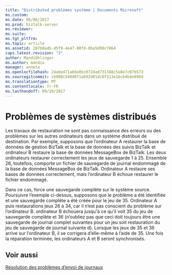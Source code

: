 ```yaml
---
title: "Distributed problèmes système | Documents Microsoft"
ms.custom: 
ms.date: 06/08/2017
ms.prod: biztalk-server
ms.reviewer: 
ms.suite: 
ms.tgt_pltfrm: 
ms.topic: article
ms.assetid: 287b0adb-d5f9-4e47-80f8-0ba5d90c7864
caps.latest.revision: "2"
author: MandiOhlinger
ms.author: mandia
manager: anneta
ms.openlocfilehash: 24abe471a66e8bc0724ad731388c5a0e7c07b573
ms.sourcegitcommit: cb908c540d8f1a692d01dc8f313e16cb4b4e696d
ms.translationtype: MT
ms.contentlocale: fr-FR
ms.lasthandoff: 09/20/2017
---
```

# <a name="distributed-system-problems"></a>Problèmes de systèmes distribués
Les travaux de restauration ne sont pas connaissance des erreurs ou des problèmes sur les autres ordinateurs dans un système distribué de destination. Par exemple, supposons que l’ordinateur A restaurer la base de données de gestion BizTalk et la base de données des suivis BizTalk et ordinateur B restaure la base de données MessageBox de BizTalk. Les deux ordinateurs restaurer correctement les jeux de sauvegarde 1 à 25. Ensemble 26, toutefois, comporte un fichier de sauvegarde de journal endommagé de la base de données MessageBox de BizTalk. Ordinateur A restaure ses bases de données correctement, mais l’ordinateur B échoue restaurer le fichier endommagé.  
  
 Dans ce cas, force une sauvegarde complète sur le système source. Poursuivre l’exemple ci-dessus, supposons que le problème a été identifiée et une sauvegarde complète a été créée pour le jeu de 35. Ordinateur A puis restaurations jeux 26 à 34, car il n’est pas conscient du problème sur l’ordinateur B. ordinateur B échouera jusqu'à ce qu’il voit 35 du jeu de sauvegarde complète et 36 (n’oubliez pas que ceci doit toujours être une sauvegarde de journal complet suivantes pour un jeu soit restauration du jeu de sauvegarde de journal suivante d). Lorsque les jeux de 35 et 36 arrive sur l’ordinateur B, il se corrigera d’elle-même à l’aide de 35. Une fois la réparation terminée, les ordinateurs A et B seront synchronisés.  
  
## <a name="see-also"></a>Voir aussi  
 [Résolution des problèmes d’envoi de journaux](../technical-guides/troubleshooting-log-shipping.md)